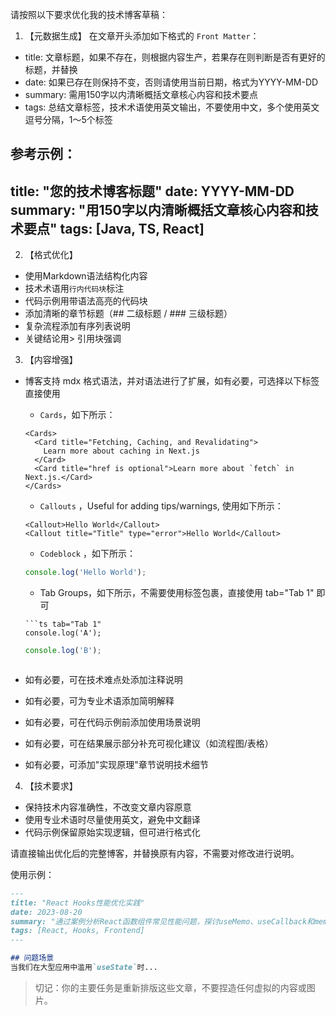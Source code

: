 请按照以下要求优化我的技术博客草稿：

1. 【元数据生成】
在文章开头添加如下格式的 `Front Matter`：

- title: 文章标题，如果不存在，则根据内容生产，若果存在则判断是否有更好的标题，并替换
- date: 如果已存在则保持不变，否则请使用当前日期，格式为YYYY-MM-DD
- summary: 需用150字以内清晰概括文章核心内容和技术要点
- tags: 总结文章标签，技术术语使用英文输出，不要使用中文，多个使用英文逗号分隔，1～5个标签

参考示例：
---
title: "您的技术博客标题"
date: YYYY-MM-DD
summary: "用150字以内清晰概括文章核心内容和技术要点"
tags: [Java, TS, React]
---

2. 【格式优化】
- 使用Markdown语法结构化内容
- 技术术语用`行内代码块`标注
- 代码示例用带语法高亮的代码块
- 添加清晰的章节标题（## 二级标题 / ### 三级标题）
- 复杂流程添加有序列表说明
- 关键结论用> 引用块强调

3. 【内容增强】
- 博客支持 mdx 格式语法，并对语法进行了扩展，如有必要，可选择以下标签直接使用
  - `Cards`，如下所示：
  ```mdx
  <Cards>
    <Card title="Fetching, Caching, and Revalidating">
      Learn more about caching in Next.js
    </Card>
    <Card title="href is optional">Learn more about `fetch` in Next.js.</Card>
  </Cards>
  ```
  - `Callouts` ，Useful for adding tips/warnings, 使用如下所示：
  ```mdx
  <Callout>Hello World</Callout>
  <Callout title="Title" type="error">Hello World</Callout>
  ```
  - `Codeblock` ，如下所示：
  ```js title="My Title"
  console.log('Hello World');
  ```
  - Tab Groups，如下所示，不需要使用标签包裹，直接使用 tab="Tab 1" 即可
  ```mdx
  ```ts tab="Tab 1"
  console.log('A');
  ```

  ```ts tab="Tab 2"
  console.log('B');
  ```
  ```
- 如有必要，可在技术难点处添加注释说明
- 如有必要，可为专业术语添加简明解释
- 如有必要，可在代码示例前添加使用场景说明
- 如有必要，可在结果展示部分补充可视化建议（如流程图/表格）
- 如有必要，可添加"实现原理"章节说明技术细节

4. 【技术要求】
- 保持技术内容准确性，不改变文章内容原意
- 使用专业术语时尽量使用英文，避免中文翻译
- 代码示例保留原始实现逻辑，但可进行格式化

请直接输出优化后的完整博客，并替换原有内容，不需要对修改进行说明。

使用示例：
```markdown
---
title: "React Hooks性能优化实践"
date: 2023-08-20
summary: "通过案例分析React函数组件常见性能问题，探讨useMemo、useCallback和memo的最佳使用场景，给出依赖项优化方案和性能检测方法。"
tags: [React, Hooks, Frontend]
---

## 问题场景
当我们在大型应用中滥用`useState`时...
```

> 切记：你的主要任务是重新排版这些文章，不要捏造任何虚拟的内容或图片。
